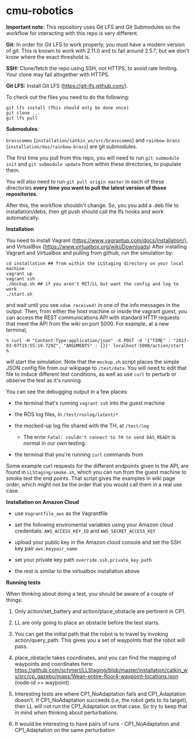 cmu-robotics
============

**Important note**: This repository uses Git LFS and Git Submodules so the workflow for interacting with
this repo is very different.

**Git:** In order for Git LFS to work properly, you must have a modern version of git. This is known to work with 2.11.0 and to fail around 2.5.?, but we don't know where the exact threshold is.

**SSH:** Clone/fetch the repo using SSH, not HTTPS, to avoid rate limiting. Your clone may fail altogether with HTTPS.

**Git LFS:**  Install Git LFS (https://git-lfs.github.com/).

To check out the files you need to do the following:
```
git lfs install (This should only be done once)
git clone ...
git lfs pull
```

**Submodules**:

`brasscomms` (`installation/catkin_ws/src/brasscomms`) and `rainbow-brass` (`installation/das/rainbow-brass`) 
are git submodules. 

The first time you pull from this repo, you will need to run `git submodule init` 
and `git submodule update` from within these directories, to pupulate them. 

You will also need to 
run `git pull origin master` in each of these directories **every time you want to pull the latest 
version of those repositories**.

After this, the workflow shouldn't change. So, you you add a .deb file to
installation/debs, then git push should call the lfs hooks and work automatically.

**Installation**

You need to install Vagrant (https://www.vagrantup.com/docs/installation/), and VirtualBox (https://www.virtualbox.org/wiki/Downloads)
After installing Vagrant and Virtualbox and pulling from github, run the simulation by:

```
cd installation ## from within the LLStaging directory on your local machine
vagrant up
vagrant ssh
./mockup.sh ## if you aren't MIT/LL but want the config and log to work
./start.sh
```
and wait until you see `odom received!` in one of the info messages in the
output. Then, from either the host machine or inside the vagrant guest,
you can access the REST communications API with standard HTTP requests that
meet the API from the wiki on port 5000. For example, at a new terminal,

```
% curl -H "Content-Type:application/json" -X POST -d '{"TIME" : "2017-03-07T15:55:19.729Z", "ARGUMENTS" : {}}' localhost:5000/action/start
%
```

will start the simulation. Note that the `mockup.sh` script places the simple JSON config file from our wikipage to `/test/data`. You will need to edit that file to induce different test conditions, as well as use `curl` to perturb or observe the test as it's running.

You can see the debugging output in a few places:

* the terminal that's running `vagrant ssh` into the guest machine

* the ROS log files, in `/test/roslog/latest/*`

* the mocked-up log file shared with the TH, at `/test/log`
  * The error `Fatal: couldn't connect to TH to send DAS_READY` is normal in our own testing.

* the terminal that you're running `curl` commands from

Some example curl requests for the different endpoints given in the API,
are found in `LLStaging/smoke.sh`, which you can run from the guest machine to smoke
test the end points. That script gives the examples in wiki page order,
which might not be the order that you would call them in a real use case.

**Installation on Amazon Cloud**

* use `Vagrantfile_aws` as the Vagrantfile

* set the following enviromental variables using your Amazon cloud credentials: `AWS_ACCESS_KEY_ID` and `AWS_SECRET_ACCESS_KEY`

* upload your public key in the Amazon cloud console and set the SSH key pair `aws.keypair_name`

* set your private key path `override.ssh.private_key_path`

* the rest is similar to the virtualbox installation above

**Running tests**

When thinking about doing a test, you should be aware of a couple of things:

1. Only action/set_battery and action/place_obstacle are pertinent in CP1.

2. LL are only going to place an obstacle before the test starts.

3. You can get the initial path that the robot is to travel by invoking action/query_path. This gives you a set of waypoints that the robot will pass.

4. place_obstacle takes coordinates, and you can find the mapping of waypoints and coordinates here: https://github.com/schmerl/LLStaging/blob/master/installation/catkin_ws/src/cp_gazebo/maps/Wean-entire-floor4-waypoint-locations.json (node-id == waypoint)

5. Interesting tests are where CP1_NoAdaptation fails and CP1_Adaptation doesn't. If CP1_NoAdaptation succeeds (i.e, the robot gets to its target), then LL will not run the CP1_Adaptation on that case. So try to keep that in mind when thinking about perturbations.

6. It would be interesting to have pairs of runs - CP1_NoAdaptation and CP1_Adaptation on the same perturbation


